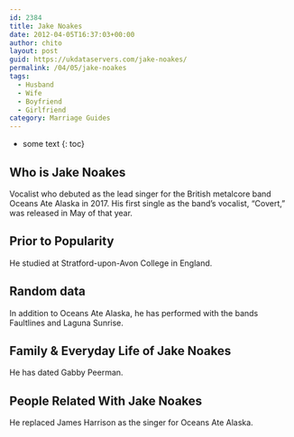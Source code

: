 ```yaml
---
id: 2384
title: Jake Noakes
date: 2012-04-05T16:37:03+00:00
author: chito
layout: post
guid: https://ukdataservers.com/jake-noakes/
permalink: /04/05/jake-noakes
tags:
  - Husband
  - Wife
  - Boyfriend
  - Girlfriend
category: Marriage Guides
---
```


* some text
{: toc}


## Who is  Jake Noakes
                  
                  
                  
Vocalist who debuted as the lead singer for the British metalcore band Oceans Ate Alaska in 2017. His first single as the band&#8217;s vocalist, &#8220;Covert,&#8221; was released in May of that year.
                  
                
                
                
## Prior to Popularity 
                  
                  
                  
He studied at Stratford-upon-Avon College in England. 
                  
                
                
                
## Random data 
                  
                  
                  
In addition to Oceans Ate Alaska, he has performed with the bands Faultlines and Laguna Sunrise.
                  
                
                
                
## Family & Everyday Life of Jake Noakes
                  
                  
                  
He has dated Gabby Peerman.
                  
                
                
                
## People Related With  Jake Noakes
                  
                  
                  
He replaced James Harrison as the singer for Oceans Ate Alaska. 
                  
                
              
            
          
          
          
    
    
  
